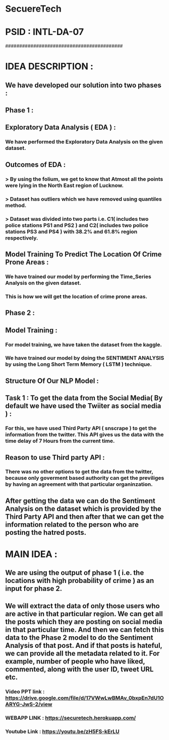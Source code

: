 # SecuereTech
# PSID : INTL-DA-07
##########################################

# IDEA DESCRIPTION :

## We have developed our solution into two phases :

## Phase 1 :
## Exploratory Data Analysis ( EDA ) :
### We have performed the Exploratory Data Analysis on the given dataset. 
## Outcomes of EDA :
### > By using the folium, we get to know that Atmost all the points were lying in the North East region of Lucknow.
### > Dataset has outliers which we have removed using quantiles method.
### > Dataset was divided into two parts i.e. C1( includes two police stations PS1 and PS2 ) and C2( includes two police stations PS3 and PS4 ) with 38.2% and 61.8% region respectively.
## Model Training To Predict The Location Of Crime Prone Areas :
### We have trained our model by performing the Time_Series Analysis on the given dataset.
### This is how we will get the location of crime prone areas.
 
## Phase 2 :
## Model Training :
### For model training, we have taken the dataset from the kaggle.
### We have trained our model by doing the SENTIMENT ANALYSIS by using the Long Short Term Memory ( LSTM ) technique.
## Structure Of Our NLP Model :




## Task 1 : To get the data from the Social Media( By default we have used the Twiiter as social media ) :
### For this, we have used Third Party API ( snscrape ) to get the information from the twitter. This API gives us the data with the time delay of 7 Hours from the current time.
## Reason to use Third party API : 
### There was no other options to get the data from the twitter, because only goverment based authority can get the previliges by having an agreement with that particular organinzation.

## After getting the data we can do the Sentiment Analysis on the dataset which is provided by the Third Party API and then after that we can get the information related to the person who are posting the hatred posts. 

# MAIN IDEA :
## We are using the output of phase 1 ( i.e. the locations with high probability of crime ) as an input for phase 2.

## We will extract the data of only those users who are active in that particular region. We can get all the posts which they are posting on social media in that particular time. And then we can fetch this data to the Phase 2 model to do the Sentiment Analysis of that post. And if that posts is hateful, we can provide all the metadata related to it. For example, number of people who have liked, commented, along with the user ID, tweet URL etc.  

### Video PPT link : https://drive.google.com/file/d/17VWwLwBMAv_0bxpEn7dU1OARYG-JwS-2/view

### WEBAPP LINK : https://securetech.herokuapp.com/

### Youtube Link : https://youtu.be/zH5FS-kErLU

